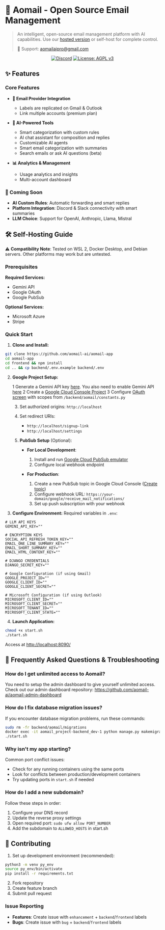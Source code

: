 # 📧 Aomail - Open Source Email Management

> An intelligent, open-source email management platform with AI capabilities. Use our [hosted version](https://app.aomail.ai) or self-host for complete control.
>
> 📧 Support: aomailaipro@gmail.com
  

<div align="center">

[![Discord](https://discord.com/api/guilds/1303091825900257341/widget.png?style=shield)](https://discord.com/invite/JxbPZNDd)
[![License: AGPL v3](https://img.shields.io/badge/License-AGPL%20v3-blue.svg)](LICENSE)

</div>

## ✨ Features

### Core Features
- **📧 Email Provider Integration**
  - Labels are replicated on Gmail & Outlook
  - Link multiple accounts (premium plan)
  
- **🤖 AI-Powered Tools**
  - Smart categorization with custom rules
  - AI chat assistant for composition and replies
  - Customizable AI agents
  - Smart email categorization with summaries
  - Search emails or ask AI questions (beta)

- **📊 Analytics & Management**
  - Usage analytics and insights
  - Multi-account dashboard


### 🚀 Coming Soon
- **AI Custom Rules**: Automatic forwarding and smart replies
- **Platform Integration**: Discord & Slack connectivity with smart summaries
- **LLM Choice**: Support for OpenAI, Anthropic, Llama, Mistral

## 🛠 Self-Hosting Guide

⚠️ **Compatibility Note**: Tested on WSL 2, Docker Desktop, and Debian servers. Other platforms may work but are untested.

### Prerequisites

**Required Services:**
- Gemini API
- Google OAuth
- Google PubSub

**Optional Services:**
- Microsoft Azure
- Stripe

### Quick Start

1. **Clone and Install:**
```bash
git clone https://github.com/aomail-ai/aomail-app
cd aomail-app
cd frontend && npm install
cd .. && cp backend/.env.example backend/.env
```

2. **Google Project Setup:**

    1 Generate a Gemini API key [here](https://console.cloud.google.com/apis/credentials). You also need to enable Gemini API [here](https://console.cloud.google.com/apis/library/generativelanguage.googleapis.com)
    2 Create a [Google Cloud Console Project](https://console.cloud.google.com/projectcreate)
    3 Configure [OAuth screen](https://console.cloud.google.com/apis/credentials) with scopes from `/backend/aomail/constants.py`



   3. Set authorized origins: `http://localhost`
   4. Set redirect URIs:
      - `http://localhost/signup-link`
      - `http://localhost/settings`

   5. **PubSub Setup** (Optional):
      - **For Local Development**:
        1. Install and run [Google Cloud PubSub emulator](https://cloud.google.com/pubsub/docs/emulator)
        2. Configure local webhook endpoint
      
      - **For Production**:
        1. Create a new PubSub topic in Google Cloud Console ([Create topic](https://console.cloud.google.com/cloudpubsub/topic/list))
        2. Configure webhook URL: `https://your-domain/google/receive_mail_notifications/`
        3. Set up push subscription with your webhook


3. **Configure Environment:**
Required variables in `.env`:
```plaintext
# LLM API KEYS
GEMINI_API_KEY=""

# ENCRYPTION KEYS
SOCIAL_API_REFRESH_TOKEN_KEY=""
EMAIL_ONE_LINE_SUMMARY_KEY=""
EMAIL_SHORT_SUMMARY_KEY=""
EMAIL_HTML_CONTENT_KEY=""

# DJANGO CREDENTIALS
DJANGO_SECRET_KEY=""

# Google Configuration (if using Gmail)
GOOGLE_PROJECT_ID=""
GOOGLE_CLIENT_ID=""
GOOGLE_CLIENT_SECRET=""

# Microsoft Configuration (if using Outlook)
MICROSOFT_CLIENT_ID=""
MICROSOFT_CLIENT_SECRET=""
MICROSOFT_TENANT_ID=""
MICROSOFT_CLIENT_STATE=""
```

4. **Launch Application:**
```bash
chmod +x start.sh
./start.sh
```
Access at [http://localhost:8090/](http://localhost:8090/)

## 🔧 Frequently Asked Questions & Troubleshooting

### How do I get unlimited access to Aomail?
You need to setup the admin dashboard to give yourself unlimited access. Check out our admin dashboard repository:
https://github.com/aomail-ai/aomail-admin-dashboard

### How do I fix database migration issues?
If you encounter database migration problems, run these commands:
```bash
sudo rm -fr backend/aomail/migrations
docker exec -it aomail_project-backend_dev-1 python manage.py makemigrations --empty aomail
./start.sh
```

### Why isn't my app starting?
Common port conflict issues:
- Check for any running containers using the same ports
- Look for conflicts between production/development containers
- Try updating ports in `start.sh` if needed

### How do I add a new subdomain?
Follow these steps in order:
1. Configure your DNS record
2. Update the reverse proxy settings
3. Open required port: `sudo ufw allow PORT_NUMBER`
4. Add the subdomain to `ALLOWED_HOSTS` in start.sh

 

## 🤝 Contributing

1. Set up development environment (recommended):
```bash
python3 -m venv py_env
source py_env/bin/activate
pip install -r requirements.txt
```

2. Fork repository
3. Create feature branch
4. Submit pull request

### Issue Reporting
- **Features**: Create issue with `enhancement` + `backend`/`frontend` labels
- **Bugs**: Create issue with `bug` + `backend`/`frontend` labels
 